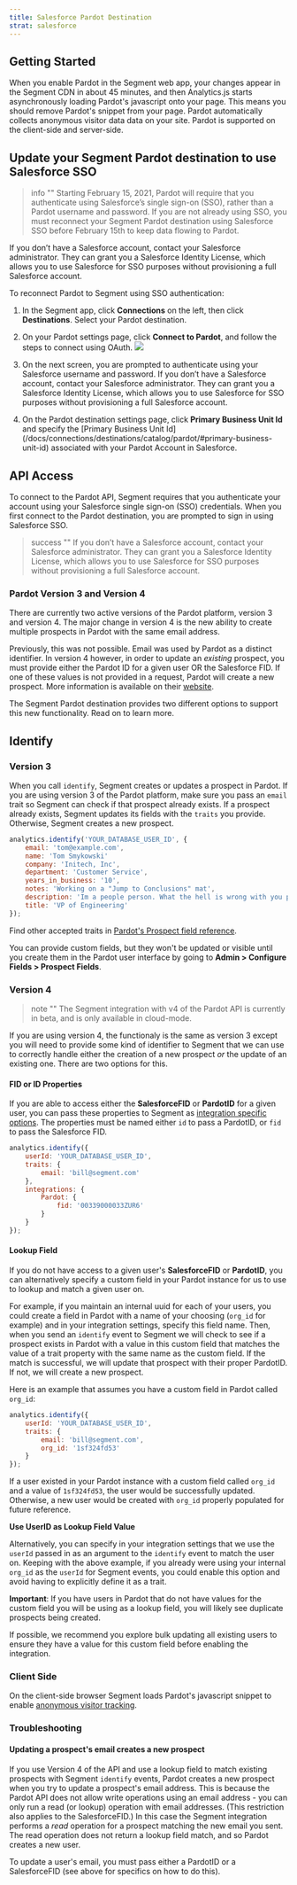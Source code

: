 ```yaml
---
title: Salesforce Pardot Destination
strat: salesforce
---
```


## Getting Started

When you enable Pardot in the Segment web app, your changes appear in the Segment CDN in about 45 minutes, and then Analytics.js starts asynchronously loading Pardot's javascript onto your page. This means you should remove Pardot's snippet from your page. Pardot automatically collects anonymous visitor data data on your site. Pardot is supported on the client-side and server-side.


## Update your Segment Pardot destination to use Salesforce SSO

> info ""
> Starting February 15, 2021, Pardot will require that you authenticate using Salesforce’s single sign-on (SSO), rather than a Pardot username and password. If you are not already using SSO, you must reconnect your Segment Pardot destination using Salesforce SSO before February 15th to keep data flowing to Pardot.

If you don’t have a Salesforce account, contact your Salesforce administrator. They can grant you a Salesforce Identity License, which allows you to use Salesforce for SSO purposes without provisioning a full Salesforce account.

To reconnect Pardot to Segment using SSO authentication:
1. In the Segment app, click **Connections** on the left, then click **Destinations**. Select your Pardot destination.
2. On your Pardot settings page, click **Connect to Pardot**, and follow the steps to connect using OAuth.
   ![](images/connect-sso.png)

3. On the next screen, you are prompted to authenticate using your Salesforce username and password.
   If you don’t have a Salesforce account, contact your Salesforce administrator. They can grant you a Salesforce Identity License, which allows you to use Salesforce for SSO purposes without provisioning a full Salesforce account.
4. On the Pardot destination settings page, click **Primary Business Unit Id** and specify the [Primary Business Unit Id] (/docs/connections/destinations/catalog/pardot/#primary-business-unit-id) associated with your Pardot Account in Salesforce. 

## API Access
To connect to the Pardot API, Segment requires that you authenticate your account using your Salesforce single sign-on (SSO) credentials. When you first connect to the Pardot destination, you are prompted to sign in using Salesforce SSO.

> success ""
> If you don’t have a Salesforce account, contact your Salesforce administrator. They can grant you a Salesforce Identity License, which allows you to use Salesforce for SSO purposes without provisioning a full Salesforce account.

### Pardot Version 3 and Version 4

There are currently two active versions of the Pardot platform, version 3 and version 4. The major change in version 4 is the new ability to create multiple prospects in Pardot with the same email address.

Previously, this was not possible. Email was used by Pardot as a distinct identifier. In version 4 however, in order to update an *existing* prospect, you must provide either the Pardot ID for a given user OR the Salesforce FID. If one of these values is not provided in a request, Pardot will create a new prospect. More information is available on their [website](http://developer.pardot.com/kb/api-version-4/).

The Segment Pardot destination provides two different options to support this new functionality. Read on to learn more.

## Identify

### Version 3

When you call `identify`, Segment creates or updates a prospect in Pardot. If you are using version 3 of the Pardot platform, make sure you pass an `email` trait so Segment can check if that prospect already exists. If a prospect already exists, Segment updates its fields with the `traits` you provide. Otherwise, Segment creates a new prospect.

```js
analytics.identify('YOUR_DATABASE_USER_ID', {
    email: 'tom@example.com',
    name: 'Tom Smykowski'
    company: 'Initech, Inc',
    department: 'Customer Service',
    years_in_business: '10',
    notes: 'Working on a "Jump to Conclusions" mat',
    description: 'Im a people person. What the hell is wrong with you people?',
    title: 'VP of Engineering'
});
```

Find other accepted traits in [Pardot's Prospect field reference](https://developer.pardot.com/kb/object-field-references/#prospect).

You can provide custom fields, but they won't be updated or visible until you create them in the Pardot user interface by going to **Admin > Configure Fields > Prospect Fields**.

### Version 4

> note ""
> The Segment integration with v4 of the Pardot API is currently in beta, and is only available in cloud-mode.

If you are using version 4, the functionaly is the same as version 3 except you will need to provide some kind of identifier to Segment that we can use to correctly handle either the creation of a new prospect *or* the update of an existing one. There are two options for this.

#### FID or ID Properties

If you are able to access either the **SalesforceFID** or **PardotID** for a given user, you can pass these properties to Segment as [integration specific options](/docs/connections/sources/catalog/libraries/server/node/#selecting-destinations). The properties must be named either `id` to pass a PardotID, or `fid` to pass the Salesforce FID.

```javascript
analytics.identify({
    userId: 'YOUR_DATABASE_USER_ID',
    traits: {
        email: 'bill@segment.com'
    },
    integrations: {
        Pardot: {
            fid: '00339000033ZUR6'
        }
    }
});
```

#### Lookup Field

If you do not have access to a given user's **SalesforceFID** or **PardotID**, you can alternatively specify a custom field in your Pardot instance for us to use to lookup and match a given user on.

For example, if you maintain an internal uuid for each of your users, you could create a field in Pardot with a name of your choosing (`org_id` for example) and in your integration settings, specify this field name. Then, when you send an `identify` event to Segment we will check to see if a prospect exists in Pardot with a value in this custom field that matches the value of a trait property with the same name as the custom field. If the match is successful, we will update that prospect with their proper PardotID. If not, we will create a new prospect.

Here is an example that assumes you have a custom field in Pardot called `org_id`:

```javascript
analytics.identify({
    userId: 'YOUR_DATABASE_USER_ID',
    traits: {
        email: 'bill@segment.com',
        org_id: '1sf324fd53'
    }
});
```

If a user existed in your Pardot instance with a custom field called `org_id` and a value of `1sf324fd53`, the user would be successfully updated. Otherwise, a new user would be created with `org_id` properly populated for future reference.

**Use UserID as Lookup Field Value**

Alternatively, you can specify in your integration settings that we use the `userId` passed in as an argument to the `identify` event to match the user on. Keeping with the above example, if you already were using your internal `org_id` as the `userId` for Segment events, you could enable this option and avoid having to explicitly define it as a trait.

**Important**: If you have users in Pardot that do not have values for the custom field you will be using as a lookup field, you will likely see duplicate prospects being created.

If possible, we recommend you explore bulk updating all existing users to ensure they have a value for this custom field before enabling the integration.

### Client Side

On the client-side browser Segment loads Pardot's javascript snippet to enable [anonymous visitor tracking](http://www.pardot.com/products/marketing-automation/benefits/website-visitor-id-and-anonymous-visitor-tracking/).

### Troubleshooting

#### Updating a prospect's email creates a new prospect

If you use Version 4 of the API and use a lookup field to match existing prospects with Segment `identify` events, Pardot creates a new prospect when you try to update a prospect's email address. This is because the Pardot API does not allow write operations using an email address - you can only run a read (or lookup) operation with email addresses. (This restriction also applies to the SalesforceFID.) In this case the Segment integration performs a _read_ operation for a prospect matching the new email you sent. The read operation does not return a lookup field match, and so Pardot creates a new user.

To update a user's email, you must pass either a PardotID or a SalesforceFID (see above for specifics on how to do this).
